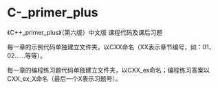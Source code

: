 # C-_primer_plus
《C++_primer_plus》（第六版）中文版 课程代码及课后习题

每一章的示例代码单独建立文件夹，以CXX命名（XX表示章节编号，如：01、02……等等）。

每一章的编程练习题代码单独建立文件夹，以CXX_ex命名；编程练习答案以CXX_ex_X命名（最后一个X表示习题号）。
